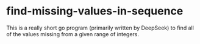 # find-missing-values-in-sequence
This is a really short go program (primarily written by DeepSeek) to find all of the values missing from a given range of integers.
